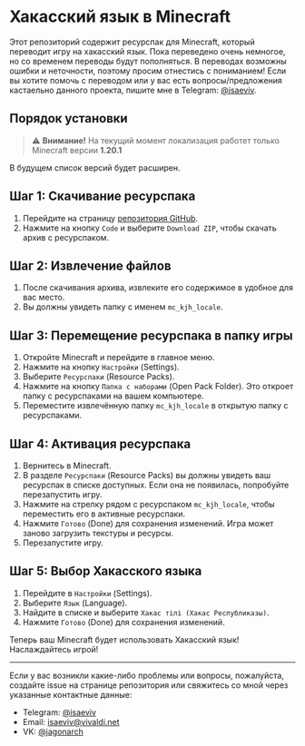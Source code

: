 # Хакасский язык в Minecraft
Этот репозиторий содержит ресурспак для Minecraft, который переводит игру на хакасский язык. Пока переведено очень немногое, но со временем переводы будут пополняться.
В переводах возможны ошибки и неточности, поэтому просим отнестись с пониманием! Если вы хотите помочь с переводом или у вас есть вопросы/предложения кастаельно данного проекта, пишите мне в Telegram: [@isaeviv](https://t.me/isaeviv).

## Порядок установки
> :warning: **Внимание!** На текущий момент локализация работет только Minecraft версии **1.20.1**

В будущем список версий будет расширен.

## Шаг 1: Скачивание ресурспака

1. Перейдите на страницу [репозитория GitHub](https://github.com/isaeviv/mc_kjh_locale).
2. Нажмите на кнопку `Code` и выберите `Download ZIP`, чтобы скачать архив с ресурспаком.

## Шаг 2: Извлечение файлов

1. После скачивания архива, извлеките его содержимое в удобное для вас место.
2. Вы должны увидеть папку с именем `mc_kjh_locale`.

## Шаг 3: Перемещение ресурспака в папку игры

1. Откройте Minecraft и перейдите в главное меню.
2. Нажмите на кнопку `Настройки` (Settings).
3. Выберите `Ресурспаки` (Resource Packs).
4. Нажмите на кнопку `Папка с наборами` (Open Pack Folder). Это откроет папку с ресурспаками на вашем компьютере.
5. Переместите извлечённую папку `mc_kjh_locale` в открытую папку с ресурспаками.

## Шаг 4: Активация ресурспака

1. Вернитесь в Minecraft.
2. В разделе `Ресурспаки` (Resource Packs) вы должны увидеть ваш ресурспак в списке доступных. Если она не появилась, попробуйте перезапустить игру.
3. Нажмите на стрелку рядом с ресурспаком `mc_kjh_locale`, чтобы переместить его в активные ресурспаки.
4. Нажмите `Готово` (Done) для сохранения изменений. Игра может заново загрузить текстуры и ресурсы.
5. Перезапустите игру.

## Шаг 5: Выбор Хакасского языка

1. Перейдите в `Настройки` (Settings).
2. Выберите `Язык` (Language).
3. Найдите в списке и выберите `Хакас тілі (Хакас Республиказы)`.
4. Нажмите `Готово` (Done) для сохранения изменений.

Теперь ваш Minecraft будет использовать Хакасский язык! Наслаждайтесь игрой!

---

Если у вас возникли какие-либо проблемы или вопросы, пожалуйста, создайте issue на странице репозитория или свяжитесь со мной через указанные контактные данные:
- Telegram: [@isaeviv](https://t.me/isaeviv)
- Email: isaeviv@vivaldi.net
- VK: [@jagonarch](https://vk.com/jagonarch)


